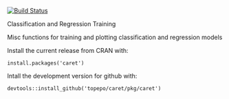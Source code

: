 [![Build Status](https://travis-ci.org/zachmayer/caret.png?topepo=master)](https://travis-ci.org/topepo/caret)

Classification and Regression Training

Misc functions for training and plotting classification and regression models

Install the current release from CRAN with:
```
install.packages('caret')
```

Intall the development version for github with:
```
devtools::install_github('topepo/caret/pkg/caret')
```
